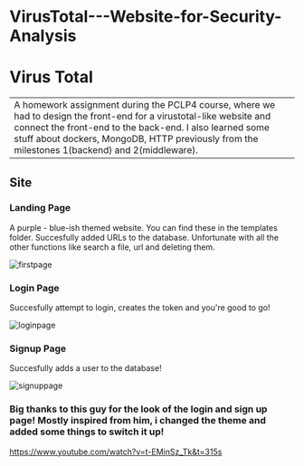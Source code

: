 # VirusTotal---Website-for-Security-Analysis
# Virus Total
<table>
<tr>
<td>
  A homework assignment during the PCLP4 course, where we had to design the front-end for a virustotal-like website and connect the front-end to the back-end. I also learned some stuff about dockers, MongoDB, HTTP previously from the milestones 1(backend) and 2(middleware).
</td>
</tr>
</table>


## Site

### Landing Page
A purple - blue-ish themed website. You can find these in the templates folder.
Succesfully added URLs to the database. Unfortunate with all the other functions like search a file, url and deleting them.

![firstpage](https://user-images.githubusercontent.com/95059633/218327587-f104d554-c5ca-45aa-b833-1bfbee23e035.PNG)

### Login Page
Succesfully attempt to login, creates the token and you're good to go!

![loginpage](https://user-images.githubusercontent.com/95059633/218327850-16873979-736e-417e-ad24-498e05e85eb2.PNG)


### Signup Page
Succesfully adds a user to the database! 

![signuppage](https://user-images.githubusercontent.com/95059633/218327855-aa672fe2-25f3-46ec-8068-89fab59f7012.PNG)


### Big thanks to this guy for the look of the login and sign up page! Mostly inspired from him, i changed the theme and added some things to switch it up!
https://www.youtube.com/watch?v=t-EMinSz_Tk&t=315s



